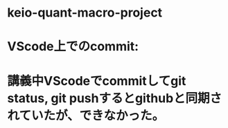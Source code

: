 # keio-quant-macro-project
# VScode上でのcommit:
# 講義中VScodeでcommitしてgit status, git pushするとgithubと同期されていたが、できなかった。
